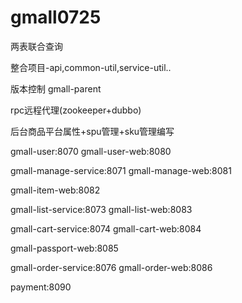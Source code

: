 # gmall0725
两表联合查询

整合项目-api,common-util,service-util..

版本控制 gmall-parent

rpc远程代理(zookeeper+dubbo)

后台商品平台属性+spu管理+sku管理编写


gmall-user:8070
gmall-user-web:8080

gmall-manage-service:8071
gmall-manage-web:8081

gmall-item-web:8082

gmall-list-service:8073
gmall-list-web:8083

gmall-cart-service:8074
gmall-cart-web:8084

gmall-passport-web:8085

gmall-order-service:8076
gmall-order-web:8086

payment:8090